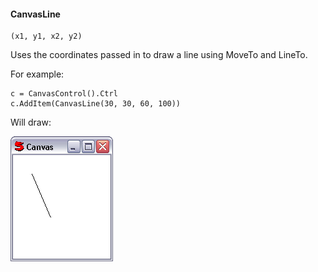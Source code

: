 #### CanvasLine

``` suneido
(x1, y1, x2, y2)
```

Uses the coordinates passed in to draw a line using MoveTo and LineTo.

For example:

``` suneido
c = CanvasControl().Ctrl
c.AddItem(CanvasLine(30, 30, 60, 100))
```

Will draw:

![](<../../../res/canvasline.png>)